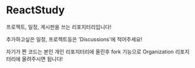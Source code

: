 # ReactStudy
프로젝트, 일정, 게시판을 쓰는 리포지터리입니다!

추가하고싶은 일정, 프로젝트등은 'Discussions'에 적어주세요!

자기가 짠 코드는 본인 개인 리포지터리에 올린후 fork 기능으로 Organization 리포지터리에 올려주시면 됩니다!
